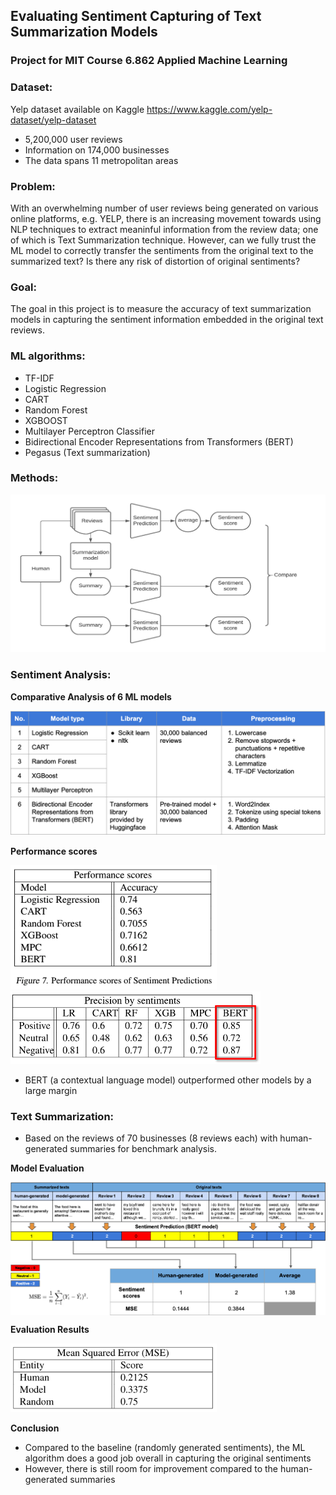 ## Evaluating Sentiment Capturing of Text Summarization Models

### Project for MIT Course 6.862 Applied Machine Learning
### Dataset:
Yelp dataset available on Kaggle
https://www.kaggle.com/yelp-dataset/yelp-dataset

* 5,200,000 user reviews
* Information on 174,000 businesses
* The data spans 11 metropolitan areas

### Problem:
With an overwhelming number of user reviews being generated on various online platforms, e.g. YELP, there is an increasing movement towards using NLP techniques to extract meaninful information from the review data; one of which is Text Summarization technique. However, can we fully trust the ML model to correctly transfer the sentiments from the original text to the summarized text? Is there any risk of distortion of original sentiments?

### Goal:
The goal in this project is to measure the accuracy of text summarization models in capturing the sentiment information embedded in the original text reviews.


### ML algorithms:
* TF-IDF
* Logistic Regression
* CART
* Random Forest
* XGBOOST
* Multilayer Perceptron Classifier
* Bidirectional Encoder Representations from Transformers (BERT)
* Pegasus (Text summarization)

### Methods:
<img src='img/methods.png' width=650>
<br>

### Sentiment Analysis:

**Comparative Analysis of 6 ML models**

<img src='img/comparison.png' width=700>
<br>

**Performance scores**

<img src='img/performance-scores.png' width=330><br>
<img src='img/performance-scores2.png' width=400>

* BERT (a contextual language model) outperformed other models by a large margin

### Text Summarization:
* Based on the reviews of 70 businesses (8 reviews each) with human-generated summaries for benchmark analysis.

**Model Evaluation**

<img src='img/evaluation.png' align='middle'>

**Evaluation Results**

<img src='img/evaluation-results.png' width=330>
<br>

**Conclusion**
* Compared to the baseline (randomly generated sentiments), the ML algorithm does a good job overall in capturing the original sentiments
* However, there is still room for improvement compared to the human-generated summaries

